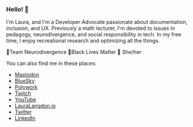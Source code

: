 ### Hello! 👋
I'm Laura, and I'm a Developer Advocate passionate about documentation, inclusion, and UX. Previously a math lecturer, I'm devoted to issues in pedagogy, neurodivergence, and social responsibility in tech. In my free time, I enjoy recreational research and optimizing all the things.

🎈Team Neurodivergence 🎈Black Lives Matter 🎈 She/her

You can also find me in these places:

- [Mastodon](https://hachyderm.io/@LauraLangdon)
- [BlueSky](https://bsky.app/profile/lauralangdon.io)
- [Polywork](https://www.polywork.com/lauralangdon)
- [Twitch](https://www.twitch.tv/LauraLangdon)
- [YouTube](https://youtube.com/@laura-langdon)
- [LauraLangdon.io](https://lauralangdon.io)
- [Twitter](https://twitter.com/laura_e_langdon)
- [LinkedIn](https://linkedin.com/in/laura-langdon)
